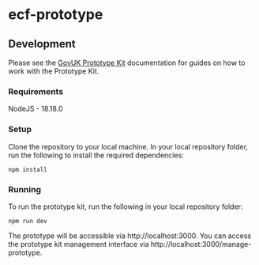 # ecf-prototype

## Development

Please see the [GovUK Prototype Kit](https://prototype-kit.service.gov.uk/docs/) documentation for guides on how to work with the Prototype Kit.

### Requirements

NodeJS - 18.18.0

### Setup

Clone the repository to your local machine.
In your local repository folder, run the following to install the required dependencies:

```shell
npm install
```

### Running

To run the prototype kit, run the following in your local repository folder:

```shell
npm run dev
```

The prototype will be accessible via http://localhost:3000.
You can access the prototype kit management interface via http://localhost:3000/manage-prototype.
